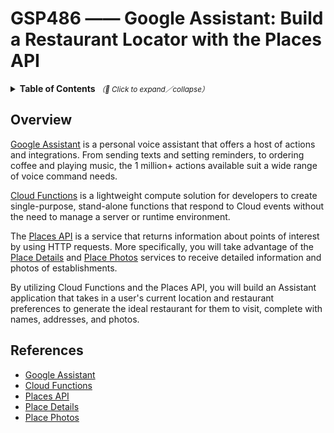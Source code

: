 # GSP486 —— Google Assistant: Build a Restaurant Locator with the Places API

<details>
  <summary>
    <strong>Table of Contents</strong>
    <small><em>（🔎 Click to expand／collapse）</em></small>
  </summary>

- [Overview](#overview)
- [References](#references)

</details>

## Overview

[Google Assistant](https://assistant.google.com/#?modal_active=none) is a personal voice assistant that offers a host of actions and integrations. From sending texts and setting reminders, to ordering coffee and playing music, the 1 million+ actions available suit a wide range of voice command needs.

[Cloud Functions](https://cloud.google.com/functions/docs/) is a lightweight compute solution for developers to create single-purpose, stand-alone functions that respond to Cloud events without the need to manage a server or runtime environment.

The [Places API](https://developers.google.com/maps/documentation/places/web-service/overview) is a service that returns information about points of interest by using HTTP requests. More specifically, you will take advantage of the [Place Details](https://developers.google.com/maps/documentation/places/web-service/details) and [Place Photos](https://developers.google.com/maps/documentation/places/web-service/photos) services to receive detailed information and photos of establishments.

By utilizing Cloud Functions and the Places API, you will build an Assistant application that takes in a user's current location and restaurant preferences to generate the ideal restaurant for them to visit, complete with names, addresses, and photos.

## References

- [Google Assistant](https://assistant.google.com/#?modal_active=none)
- [Cloud Functions](https://cloud.google.com/functions/docs/)
- [Places API](https://developers.google.com/maps/documentation/places/web-service/overview)
- [Place Details](https://developers.google.com/maps/documentation/places/web-service/details)
- [Place Photos](https://developers.google.com/maps/documentation/places/web-service/photos)